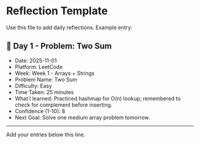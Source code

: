 # Reflection Template

Use this file to add daily reflections. Example entry:

## 🧠 Day 1 - Problem: Two Sum
- Date: 2025-11-01
- Platform: LeetCode
- Week: Week 1 - Arrays + Strings
- Problem Name: Two Sum
- Difficulty: Easy
- Time Taken: 25 minutes
- What I learned: Practiced hashmap for O(n) lookup; remembered to check for complement before inserting.
- Confidence (1-10): 8
- Next Goal: Solve one medium array problem tomorrow.

---

Add your entries below this line.
